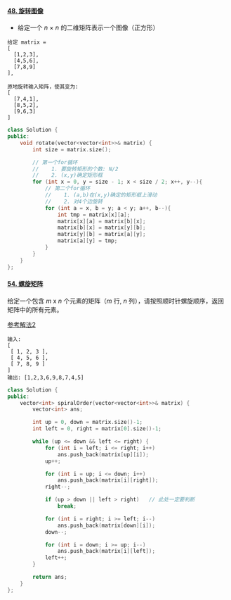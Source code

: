 #### [48. 旋转图像](https://leetcode-cn.com/problems/rotate-image/)

- 给定一个 *n* × *n* 的二维矩阵表示一个图像（正方形）

```shell
给定 matrix = 
[
  [1,2,3],
  [4,5,6],
  [7,8,9]
],

原地旋转输入矩阵，使其变为:
[
  [7,4,1],
  [8,5,2],
  [9,6,3]
]
```

```c++
class Solution {
public:
    void rotate(vector<vector<int>>& matrix) {
        int size = matrix.size();

        // 第一个for循环
        //    1. 要旋转矩形的个数: N/2
        //    2. (x,y)确定矩形框
        for (int x = 0, y = size - 1; x < size / 2; x++, y--){
            // 第二个for循环
            //    1. (a,b)在(x,y)确定的矩形框上滑动
            //    2. 对4个边旋转
            for (int a = x, b = y; a < y; a++, b--){
                int tmp = matrix[x][a];
                matrix[x][a] = matrix[b][x];
                matrix[b][x] = matrix[y][b];
                matrix[y][b] = matrix[a][y];
                matrix[a][y] = tmp;
            }
        }
    }
};
```

#### [54. 螺旋矩阵](https://leetcode-cn.com/problems/spiral-matrix/)

给定一个包含 *m* x *n* 个元素的矩阵（*m* 行, *n* 列），请按照顺时针螺旋顺序，返回矩阵中的所有元素。

[参考解法2](https://leetcode-cn.com/problems/spiral-matrix/solution/shou-hui-tu-jie-liang-chong-bian-li-de-ce-lue-kan-/)

```shell
输入:
[
 [ 1, 2, 3 ],
 [ 4, 5, 6 ],
 [ 7, 8, 9 ]
]
输出: [1,2,3,6,9,8,7,4,5]
```

```c++
class Solution {
public:
    vector<int> spiralOrder(vector<vector<int>>& matrix) {
        vector<int> ans;

        int up = 0, down = matrix.size()-1;
        int left = 0, right = matrix[0].size()-1;

        while (up <= down && left <= right) {
            for (int i = left; i <= right; i++)
                ans.push_back(matrix[up][i]);
            up++;

            for (int i = up; i <= down; i++)
                ans.push_back(matrix[i][right]);
            right--;

            if (up > down || left > right)   // 此处一定要判断
                break;

            for (int i = right; i >= left; i--)
                ans.push_back(matrix[down][i]);
            down--;

            for (int i = down; i >= up; i--)
                ans.push_back(matrix[i][left]);
            left++;
        }

        return ans;
    }
};
```


